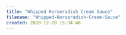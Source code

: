 ```yaml
---
title: "Whipped Horseradish Cream Sauce"
filename: "Whipped-Horseradish-Cream-Sauce"
created: 2020-12-20 15:34:48
---
```

